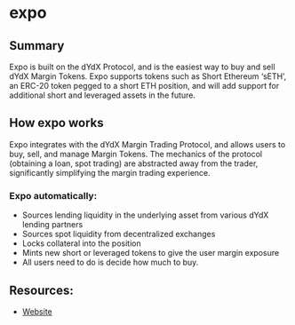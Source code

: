 # expo

## Summary

Expo is built on the dYdX Protocol, and is the easiest way to buy and sell dYdX Margin Tokens. Expo supports tokens such as Short Ethereum ‘sETH’, an ERC-20 token pegged to a short ETH position, and will add support for additional short and leveraged assets in the future.

## How expo works

Expo integrates with the dYdX Margin Trading Protocol, and allows users to buy, sell, and manage Margin Tokens. The mechanics of the protocol \(obtaining a loan, spot trading\) are abstracted away from the trader, significantly simplifying the margin trading experience.

### Expo automatically:

* Sources lending liquidity in the underlying asset from various dYdX lending partners
* Sources spot liquidity from decentralized exchanges
* Locks collateral into the position
* Mints new short or leveraged tokens to give the user margin exposure
* All users need to do is decide how much to buy.

## Resources:

* [Website](https://www.expotrading.com/)

